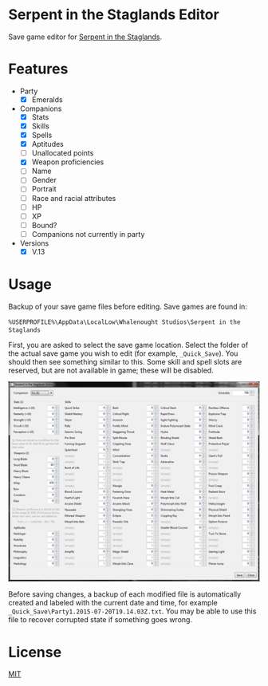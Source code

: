 # Serpent in the Staglands Editor

Save game editor for [Serpent in the Staglands](http://serpentinthestaglands.com/).

# Features

- Party
  - [x] Emeralds
- Companions
  - [x] Stats
  - [x] Skills
  - [x] Spells
  - [x] Aptitudes
  - [ ] Unallocated points
  - [x] Weapon proficiencies
  - [ ] Name
  - [ ] Gender
  - [ ] Portrait
  - [ ] Race and racial attributes
  - [ ] HP
  - [ ] XP
  - [ ] Bound?
  - [ ] Companions not currently in party
- Versions
  - [x] V.13

# Usage

Backup of your save game files before editing. Save games are found in:
```
%USERPROFILE%\AppData\LocalLow\Whalenought Studios\Serpent in the Staglands
```

First, you are asked to select the save game location. Select the folder of the
actual save game you wish to edit (for example, `_Quick_Save`). You should then
see something similar to this. Some skill and spell slots are reserved, but are
not available in game; these will be disabled.

![Screenshot](resources/ui.png)

Before saving changes, a backup of each modified file is automatically created
and labeled with the current date and time, for example
`_Quick_Save\Party1.2015-07-20T19.14.03Z.txt`. You may be able to use this file
to recover corrupted state if something goes wrong.

# License

[MIT](LICENSE)

